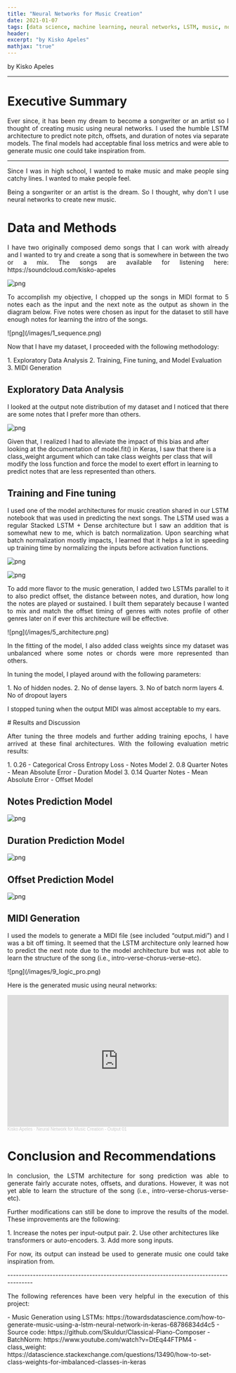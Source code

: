 ```yaml
---
title: "Neural Networks for Music Creation"
date: 2021-01-07
tags: [data science, machine learning, neural networks, LSTM, music, note prediction]
header:
excerpt: "by Kisko Apeles"
mathjax: "true"
---
```


by Kisko Apeles

---------------------------------------------------------------------------------------
# Executive Summary

<p style="text-align:justify">
Ever since, it has been my dream to become a songwriter or an artist so I thought of creating music using neural networks. I used the humble LSTM architecture to predict note pitch, offsets, and duration of notes via separate models. The final models had acceptable final loss metrics and were able to generate music one could take inspiration from.
</p>

---------------------------------------------------------------------------------------

<p style="text-align:justify">
Since I was in high school, I wanted to make music and make people sing catchy lines. I wanted to make people feel. 
</p>
<p style="text-align:justify">
Being a songwriter or an artist is the dream. So I thought, why don't I use neural networks to create new music.
</p>

# Data and Methods
<p style="text-align:justify">
I have two originally composed demo songs that I can work with already and I wanted to try and create a song that is somewhere in between the two or a mix. The songs are available for listening here:
https://soundcloud.com/kisko-apeles
</p>

![png](/images/0_soundcloud.png)
<p style="text-align:justify">
To accomplish my objective, I chopped up the songs in MIDI format to 5 notes each as the input and the next note as the output as shown in the diagram below. Five notes were chosen as input for the dataset to still have enough notes for learning the intro of the songs.
</p>
![png](/images/1_sequence.png)
<p style="text-align:justify">
Now that I have my dataset, I proceeded with the following methodology:
</p>
1.   Exploratory Data Analysis
2.   Training, Fine tuning, and Model Evaluation
3.   MIDI Generation

## Exploratory Data Analysis
<p style="text-align:justify">
I looked at the output note distribution of my dataset and I noticed that there are some notes that I prefer more than others.
</p>

![png](/images/2_dist.png)

Given that, I realized I had to alleviate the impact of this bias and after looking at the documentation of model.fit() in Keras, I saw that there is a class_weight argument which can take class weights per class that will modify the loss function and force the model to exert effort in learning to predict notes that are less represented than others.

## Training and Fine tuning
<p style="text-align:justify">
I used one of the model architectures for music creation shared in our LSTM notebook that was used in predicting the next songs. The LSTM used was a regular Stacked LSTM + Dense architecture but I saw an addition that is somewhat new to me, which is batch normalization. Upon searching what batch normalization mostly impacts, I learned that it helps a lot in speeding up training time by normalizing the inputs before activation functions.
</p>

![png](/images/3_lstm.png)

![png](/images/4_batchnorm.png)

<p style="text-align:justify">
To add more flavor to the music generation, I added two LSTMs parallel to it to also predict offset, the distance between notes, and duration, how long the notes are played or sustained. I built them separately because I wanted to mix and match the offset timing of genres with notes profile of other genres later on if ever this architecture will be effective.
</p>
![png](/images/5_architecture.png)
<p style="text-align:justify">
In the fitting of the model, I also added class weights since my dataset was unbalanced where some notes or chords were more represented than others.
</p>
<p style="text-align:justify">
In tuning the model, I played around with the following parameters:
</p>
1. No of hidden nodes.
2. No of dense layers.
3. No of batch norm layers
4. No of dropout layers
<p style="text-align:justify">
I stopped tuning when the output MIDI was almost acceptable to my ears.
</p>
# Results and Discussion
<p style="text-align:justify">
After tuning the three models and further adding training epochs, I have arrived at these final architectures. With the following evaluation metric results:
</p>
  1. 0.26 - Categorical Cross Entropy Loss - Notes Model
  2. 0.8 Quarter Notes - Mean Absolute Error - Duration Model
  3. 0.14 Quarter Notes - Mean Absolute Error - Offset Model

## Notes Prediction Model
![png](/images/6_note_model.png)
## Duration Prediction Model
![png](/images/7_duration_model.png)
## Offset Prediction Model
![png](/images/8_offset_model.png)

## MIDI Generation
<p style="text-align:justify">
I used the models to generate a MIDI file (see included “output.midi”) and I was a bit off timing. It seemed that the LSTM architecture only learned how to predict the next note due to the model architecture but was not able to learn the structure of the song (i.e., intro-verse-chorus-verse-etc).
</p>
![png](/images/9_logic_pro.png)
<p style="text-align:justify">
Here is the generated music using neural networks:
</p>
<iframe width="100%" height="300" scrolling="no" frameborder="no" allow="autoplay" src="https://w.soundcloud.com/player/?url=https%3A//api.soundcloud.com/tracks/1122841846%3Fsecret_token%3Ds-hmsZRkjOElk&color=%23ff5500&auto_play=false&hide_related=false&show_comments=true&show_user=true&show_reposts=false&show_teaser=true&visual=true"></iframe><div style="font-size: 10px; color: #cccccc;line-break: anywhere;word-break: normal;overflow: hidden;white-space: nowrap;text-overflow: ellipsis; font-family: Interstate,Lucida Grande,Lucida Sans Unicode,Lucida Sans,Garuda,Verdana,Tahoma,sans-serif;font-weight: 100;"><a href="https://soundcloud.com/kisko-apeles" title="Kisko Apeles" target="_blank" style="color: #cccccc; text-decoration: none;">Kisko Apeles</a> · <a href="https://soundcloud.com/kisko-apeles/neural-network-for-music-creation-output-01/s-hmsZRkjOElk" title="Neural Network for Music Creation - Output 01" target="_blank" style="color: #cccccc; text-decoration: none;">Neural Network for Music Creation - Output 01</a></div>

# Conclusion and Recommendations
<p style="text-align:justify">
In conclusion, the LSTM architecture for song prediction was able to generate fairly accurate notes, offsets, and durations. However, it was not yet able to learn the structure of the song (i.e., intro-verse-chorus-verse-etc). 
</p>
<p style="text-align:justify">
Further modifications can still be done to improve the results of the model. These improvements are the following:
</p>
  1. Increase the notes per input-output pair.
  2. Use other architectures like transformers or auto-encoders.
  3. Add more song inputs.
<p style="text-align:justify">  
For now, its output can instead be used to generate music one could take inspiration from.
</p>
---------------------------------------------------------------------------------------
<p style="text-align:justify">
The following references have been very helpful in the execution of this project:
</p>
- Music Generation using LSTMs: https://towardsdatascience.com/how-to-generate-music-using-a-lstm-neural-network-in-keras-68786834d4c5
- Source code: https://github.com/Skuldur/Classical-Piano-Composer
- BatchNorm: https://www.youtube.com/watch?v=DtEq44FTPM4
- class_weight: https://datascience.stackexchange.com/questions/13490/how-to-set-class-weights-for-imbalanced-classes-in-keras


